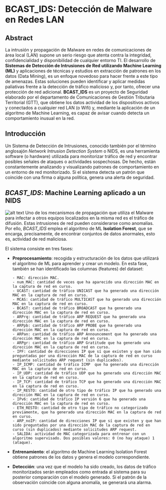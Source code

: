 # BCAST_IDS: Detección de Malware en Redes LAN

## Abstract
La intrusión y propagación de Malware en redes de comunicaciones de área local (LAN) supone un serio riesgo que atenta contra la integridad, confidencialidad y disponibilidad de cualquier entorno TI. El desarrollo de **Sistemas de Detección de Intrusiones de Red utilizando Machine Learning (ML)** y aplicaciones de técnicas y estudios en extracción de patrones en los datos (Data Mining), es un enfoque novedoso para hacer frente a este tipo de amenazas. Estas soluciones pueden identificar y aplicar medidas paliativas frente a la detección de tráfico malicioso y, por tanto, ofrecer una protección de red adicional. **BCAST_IDS** es un proyecto de Seguridad elaborado por el departamento de Comunicaciones de Gestión Tributaria Territorial (GTT), que obtiene los datos actividad de los dispositivos activos y conectados a cualquier red LAN (o Wifi) y, mediante la aplicación de un algoritmo de Machine Learning, es capaz de avisar cuando detecta un comportamiento inusual en la red.

## Introducción
Un Sistema de Detección de Intrusiones, conocido también por el término anglosajón *Network Intrusion Detection System* o NIDS, es una herramienta software (o hardware) utilizada para monitorizar tráfico de red y encontrar posibles señales de ataques o actividades sospechosas. De hecho, están constantemente analizando y visualizando patrones de comportamiento en un entorno de red monitorizado. Si el sistema detecta un patrón que coincide con una firma o alguna política, genera una alerta de seguridad. 

## *BCAST_IDS*: Machine Learning aplicado a un NIDS
![alt text](https://user-images.githubusercontent.com/69505347/89898449-0b2f5f80-dbe1-11ea-9158-b689bfaf4e41.png)
Uno de los mecanismos de propagación que utiliza el Malware para infectar a otros equipos localizados en la misma red es el tráfico de difusión. Estas intrusiones de red pueden considerarse como anomalías. Por ello, *BCAST_IDS* emplea el algoritmo de ML **Isolation Forest**, que se encarga, precisamente, de encontrar conjuntos de datos anormales, esto es, actividad de red maliciosa.

El sistema consiste en tres fases:
- **Preprocesamiento**: recogida y estructuración de los datos que utilizará el algoritmo de ML para aprender y crear un modelo. En esta fase, también se han identificado las columnas (features) del dataset:

  ```
  - MAC: dirección MAC.
  - num_MAC: cantidad de veces que ha aparecido una dirección MAC en la captura de red en curso.
  - UCAST: cantidad de tráfico UNICAST que ha generado una dirección MAC en la captura de red en curso.
  - MCAS: cantidad de tráfico MULTICAST que ha generado una dirección MAC en la captura de red en curso.
  - BCAST: cantidad de tráfico BROADCAST que ha generado una dirección MAC en la captura de red en curso.
  - ARPrq: cantidad de tráfico ARP REQUEST que ha generado una dirección MAC en la captura de red en curso.
  - ARPpb: cantidad de tráfico ARP PROBE que ha generado una dirección MAC en la captura de red en curso.
  - ARPan: cantidad de tráfico ARP Announcement que ha generado una dirección MAC en la captura de red en curso.
  - ARPgr: cantidad de tráfico ARP Gratitude que ha generado una dirección MAC en la captura de red en curso.
  - IPF: cantidad de direcciones IP que sí que existen y que han sido preguntadas por una dirección MAC de la captura de red en curso mediante solicitudes ARP request (sin duplicados).
  - IP_ICMP: cantidad de tráfico ICMP  que ha generado una dirección MAC en la captura de red en curso.
  - IP_UDP: cantidad de tráfico UDP que ha generado una dirección MAC en la captura de red en curso.
  - IP_TCP: cantidad de tráfico TCP que ha generado una dirección MAC en la captura de red en curso.
  - IP_RESTO: cantidad de otro tipo de tráfico IP que ha generado una dirección MAC en la captura de red en curso.
  - IPv6: cantidad de tráfico IP versión 6 que ha generado una dirección MAC en la captura de red en curso. 
  - ETH_RESTO: cantidad de otro tipo de tráfico no categorizado previamente, que ha generado una dirección MAC en la captura de red en curso. 
  - ARP_noIP: cantidad de direcciones IP que sí que existen y que han sido preguntadas por una dirección MAC de la captura de red en curso (sin duplicados) mediante solicitudes ARP request.
  - SALIDA: actividad de MAC categorizada para entrenar con un algoritmo supervisado. Dos posibles valores: 0 (no hay ataque) 1 (ataque).
  ```
- **Entrenamiento**: el algoritmo de Machine Learning Isolation Forest obtiene patrones de los datos y genera el modelo correspondiente.
- **Detección**: una vez que el modelo ha sido creado, los datos de tráfico monitorizados serán empleados como entrada al sistema para su posterior comparación con el modelo generado. Si el patrón de la observación coincide con alguna anomalía, se generará una alarma.

